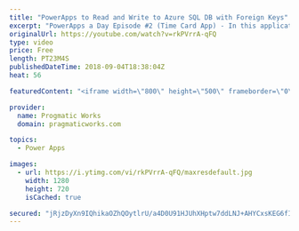 ```yaml
---
title: "PowerApps to Read and Write to Azure SQL DB with Foreign Keys"
excerpt: "PowerApps a Day Episode #2 (Time Card App) - In this application example, we're going to start building a time card application using PowerApps and Azure SQL DB. You'll learn how to build If..Then statements and use the Filter Statement.  You'll also see how to deal with database referential integrity"
originalUrl: https://youtube.com/watch?v=rkPVrrA-qFQ
type: video
price: Free
length: PT23M4S
publishedDateTime: 2018-09-04T18:38:04Z
heat: 56

featuredContent: "<iframe width=\"800\" height=\"500\" frameborder=\"0\" src=\"https://www.youtube.com/embed/rkPVrrA-qFQ\" allow=\"accelerometer; autoplay; encrypted-media; gyroscope; picture-in-picture\" allowfullscreen></iframe>"

provider:
  name: Progmatic Works
  domain: pragmaticworks.com

topics:
  - Power Apps

images:
  - url: https://i.ytimg.com/vi/rkPVrrA-qFQ/maxresdefault.jpg
    width: 1280
    height: 720
    isCached: true

secured: "jRjzDyXn9IQhikaOZhQOytlrU/a4D0U91HJUhXHptw7ddLNJ+AHYCxsKEG6fIcXtUdfKQzxnPN5q6NIFiMafxIehGOnqelyAngkqUgJrw0nJBCPDsyGxchuQFJ93Z5q9x1wLOGhwpjEML3VQAFlhXui/XNppqHbWdKMLYsq/XjvdzAyQb6MBjwlv8bRBQRyaXVBCWoQn3s0yjoKT3vJqXTZBIj6iVabBjrS8q3SvqDbo3Al7mx8+CUng6/g0/8tL+LYk4hIShpBMkdCsT9eCDFp5fDmydjP79tNojhZDjTAE6eaPFr3Vh3Lw4x65M/G9H3QULTCI9p5CHr7Em0hQIL3PRjUbVDA6Ur1wfZoLv2UUptpiUSQFW7C7l/Ux2K2iL3hVjmqeLYX5bESoYq6gkQ==;iUd3IvQcPAi8U/1B7FW0tA=="
---
```


